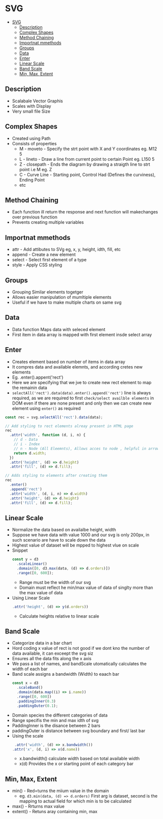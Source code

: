 # SVG

- [SVG](#svg)
  - [Description](#description)
  - [Complex Shapes](#complex-shapes)
  - [Method Chaining](#method-chaining)
  - [Importnat mmethods](#importnat-mmethods)
  - [Groups](#groups)
  - [Data](#data)
  - [Enter](#enter)
  - [Linear Scale](#linear-scale)
  - [Band Scale](#band-scale)
  - [Min, Max, Extent](#min-max-extent)

## Description

- Scalabale Vector Graphis
- Scales with Display
- Very small file Size

## Complex Shapes

- Created using Path
- Consists of properties
  - M - moveto - Specify the strt point with X and Y coordinates eg. M12 5
  - L - lineto - Draw a line from current point to certain Point eg. L150 5
  - Z - closepath - Ends the diagram by drawing a straigth line to strt point i.e M eg. Z
  - C - Curve Line - Starting point, Control Had (Defines the curviness), Ending Point
  - etc

## Method Chaining

- Each function ill return the response and next function will makechanges over previous function
- Prevents creating multiple variables

## Importnat mmethods

- attr - Add attibutes to SVg eg, x, y, height, idth, fill, etc
- append - Create a new element
- select - Select first element of a type
- style - Apply CSS styling

## Groups

- Grouping Similar elements togetger
- Allows easier manipulation of mumltiple elements
- Useful if we have to make multiple charts on same svg

## Data

- Data function Maps data with seleced element
- First item in data array is mapped with first element insde select array

## Enter

- Creates element based on number of items in data array
- It compres data and available elemnts, and according cretes new elements
- Eg. .enter().appent('rect')
- Here we are specifying that we jve to create new rect element to map the remainin data
- `selectAll('rect').data(data).enter().append('rect')` line is always required, as we are required to first `check/select availble elements` in DOM even if there are none present and only then we can create new element using `enter()` as required

```js
const rec = svg.selectAll('rect').data(data);

// Add styling to rect elements alreay present in HTML page
rec
  .attr('width', function (d, i, n) {
    // d - Data
    // i - Index
    // n - Node (All Eleemnts), Allows acces to node , helpful in arrow function where this keyword doesnt give curren element
    return d.width;
  })
  .attr('height', (d) => d.height)
  .attr('fill', (d) => d.fill);

// Adds styling to elements after creating them
rec
  .enter()
  .append('rect')
  .attr('width', (d, i, n) => d.width)
  .attr('height', (d) => d.height)
  .attr('fill', (d) => d.fill);
```

## Linear Scale

- Normalize the data based on availalbe height, width
- Suppose we have data with value 1000 and our svg is only 200px, in such scenario are have to scale down the data
- Highest value of dataset will be mpped to highest vlue on scale
- Snippet
  ```js
  const y = d3
    .scaleLinear()
    .domain([0, d3.max(data, (d) => d.orders)])
    .range([0, 600]);
  ```
  - Range must be the width of our svg
  - Domain must reflect he min/max value of data of singlty more than the max value of data
- Using Linear Scale
  ```js
  .attr('height', (d) => y(d.orders))
  ```
  - Calculate heights relative to linear scale

## Band Scale

- Categorize data in a bar chart
- Hord coding x value of rect is not good if we dont kno the number of data available, it can exceept the svg siz
- Ensures all the data fits along the x axis
- We pass a list of names, and bandScale utomatically calculates the width of each bar
- Band scale assigns a bandwidth (Width) to eaach bar
  ```js
  const x = d3
    .scaleBand()
    .domain(data.map((i) => i.name))
    .range([0, 600])
    .paddingInner(0.3)
    .paddingOuter(0.1);
  ```
- Domain species the different categories of data
- Range specifis the min and max idth of svg
- PaddingInner is the disance between 2 bars
- paddingOuter is distance between svg boundary and first/ last bar
- Using the scale
  ```js
   .attr('width', (d) => x.bandwidth())
  .attr('x', (d, i) => x(d.name))
  ```
  - x.bandwidth() calculate width based on total available width
  - x(d) Provides the x or starting point of each category bar

## Min, Max, Extent

- min() - Red=turns the miium value in the domain
  - eg. `d3.min(data, (d) => d.orders)` First arg is dataset, second is the mapping to actual field for which min is to be calculated
- max() - Rrturns max value
- extent() - Retuns aray containing min, max
